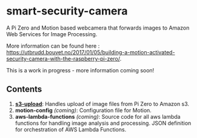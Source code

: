 # smart-security-camera
A Pi Zero and Motion based webcamera that forwards images to Amazon Web Services for Image Processing.

More information can be found here : https://utbrudd.bouvet.no/2017/01/05/building-a-motion-activated-security-camera-with-the-raspberry-pi-zero/.

This is a work in progress - more information coming soon!

## Contents

1. **[s3-upload](https://github.com/markwest1972/smart-security-camera/tree/master/s3-upload)**: Handles upload of image files from Pi Zero to Amazon s3.
2. **motion-config** *(coming)*: Configuration file for Motion.
3. **aws-lambda-functions** *(coming)*: Source code for all aws lambda functions for handling image analysis and processing. JSON definition for orchestration of AWS Lambda Functions.
